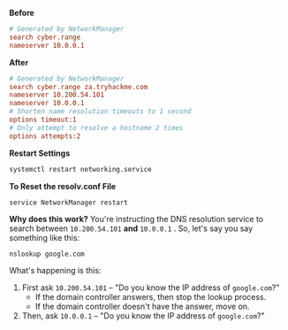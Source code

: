 **Before**
```ini
# Generated by NetworkManager
search cyber.range
nameserver 10.0.0.1
```

**After**
```ini
# Generated by NetworkManager
search cyber.range za.tryhackme.com
nameserver 10.200.54.101 
nameserver 10.0.0.1
# Shorten name resolution timeouts to 1 second
options timeout:1
# Only attempt to resolve a hostname 2 times
options attempts:2
```

**Restart Settings**
```sh
systemctl restart networking.service
```

**To Reset the resolv.conf File**
```sh
service NetworkManager restart
```


**Why does this work?**
You're instructing the DNS resolution service to search between `10.200.54.101` **and** `10.0.0.1` . So, let's say you say something like this:
```shell
nslookup google.com
```

What's happening is this:
1.  First ask `10.200.54.101` – "Do you know the IP address of `google.com`?"
    -   If the domain controller answers, then stop the lookup process.
    -   If the domain controller doesn't have the answer, move on.
2.  Then, ask `10.0.0.1` – "Do you know the IP address of `google.com`?"

